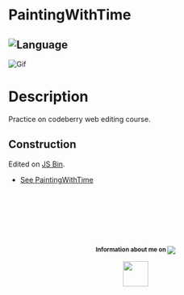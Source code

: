 # PaintingWithTime

![Language](https://img.shields.io/badge/language-html%20%7C%20javascript%20%7C%20css-red.svg?style=flat&colorB=E34C26)
---

![Gif](https://cloud.githubusercontent.com/assets/23102020/26439316/ece79b70-4127-11e7-92db-2f3b4d76a718.gif)

# Description

Practice on codeberry web editing course.

## Construction

Edited on [JS Bin](http://jsbin.com).
* [See PaintingWithTime](http://jsbin.com/raboho/8/embed)

# &nbsp;
<br>
<p align="center">
    <sup>
        <strong>Information about me on </strong>
    </sup>
    <a href="https://www.linkedin.com/in/g%C3%A1bor-kolozsy-950484115/">
        <img src="https://img.shields.io/badge/Linked-In-red.svg?colorA=000000&colorB=0077b5">
    </a>
</p>
<p align="center">
    <a href="https://github.com/gaborkolozsy">
        <img src="https://cloud.githubusercontent.com/assets/23102020/25065552/3566de7c-2212-11e7-8ab6-32cdb0cb5a87.png" width="50">
    </a>
</p>
